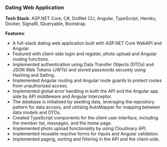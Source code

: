 ### Dating Web Application
**Tech Stack**: ASP.NET Core, C#, DotNet CLI, Angular, TypeScript, Heroku, Docker, SignalR, IQueryable, Bootstrap.

**Features**: 
- A full-stack dating web application built with ASP.NET Core WebAPI and Angular.
- Featured with client-side login and register, photo upload and Angular routing functions.
- Implemented authentication using Data Transfer Objects (DTOs) and JSON Web Tokens (JWTs) and stored passwords securely using Hashing and Salting.
- Implemented Angular routing and Angular route guards to protect routes from unauthorized access.
- Implemented global error handling in both the API and the Angular app side by API middleware and Angular Interceptor.
- The database is initialised by seeding data, leveraging the repository pattern for data access, and utilising AutoMapper for mapping between data models and DTOs.
- Created TypeScript components for the client user interface, including the member list, messages, and the home page.
- Implemented photo upload functionality by using Cloudinary API.
- Implemented reusable reactive forms for inputs and Angular validation.
- Implemented paging, sorting and filtering in the API and the client-side.